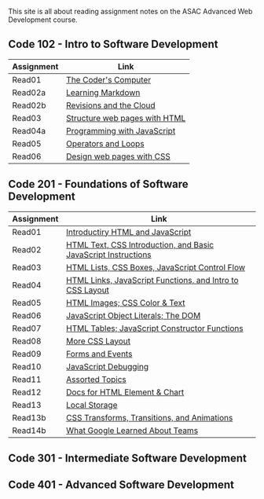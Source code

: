 This site is all about reading assignment notes on the ASAC Advanced Web Development course.

## Code 102 - Intro to Software Development

| Assignment |                    Link                         |
|------------|-------------------------------------------------|
|   Read01   | [The Coder's Computer](102/read01.md)           |
|   Read02a  | [Learning Markdown](102/read02a.md)             |
|   Read02b  | [Revisions and the Cloud](102/read02b.md)       |
|   Read03   | [Structure web pages with HTML](102/read03.md)  |
|   Read04a  | [Programming with JavaScript](102/read04a.md)   |
|   Read05   | [Operators and Loops](102/read05.md)            |
|   Read06   | [Design web pages with CSS](102/read06.md)      |


## Code 201 - Foundations of Software Development

| Assignment |                                     Link                                         |
|------------|----------------------------------------------------------------------------------|
|   Read01   | [Introductiry HTML and JavaScript](201/class-01.md)                              |
|   Read02   | [HTML Text, CSS Introduction, and Basic JavaScript Instructions](201/class-02.md)|
|   Read03   | [HTML Lists, CSS Boxes, JavaScript Control Flow](201/class-03.md)                |
|   Read04   | [HTML Links, JavaScript Functions, and Intro to CSS Layout](201/class-04.md)     |
|   Read05   | [HTML Images; CSS Color & Text](201/class-05.md)                                 |
|   Read06   | [JavaScript Object Literals; The DOM](201/class-06.md)                           |
|   Read07   | [HTML Tables; JavaScript Constructor Functions](201/class-07.md)                 |
|   Read08   | [More CSS Layout](201/class-08.md)                                               |
|   Read09   | [Forms and Events](201/class-09.md)                                              |
|   Read10   | [JavaScript Debugging](201/class-10.md)                                          |
|   Read11   | [Assorted Topics](201/class-11.md)                                               |
|   Read12   | [Docs for HTML Element & Chart](201/class-12.md)                                 |
|   Read13   | [Local Storage](201/class-13.md)                                                 |
|   Read13b  | [CSS Transforms, Transitions, and Animations](201/class-13b.md)                  |
|   Read14b  | [What Google Learned About Teams](201/class-14b.md)                              |



## Code 301 - Intermediate Software Development



## Code 401 - Advanced Software Development

